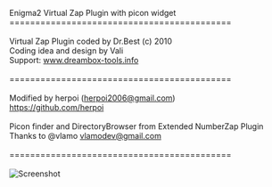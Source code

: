 Enigma2 Virtual Zap Plugin
with picon widget<br />
===========================================<br />
<br />
Virtual Zap Plugin coded by Dr.Best (c) 2010<br />
Coding idea and design by Vali<br />
Support: www.dreambox-tools.info<br />
<br />
===========================================<br />
<br />
Modified by herpoi (herpoi2006@gmail.com)<br />
https://github.com/herpoi<br />
<br />
Picon finder and DirectoryBrowser from Extended NumberZap Plugin<br />
Thanks to @vlamo <vlamodev@gmail.com><br />
<br />
===========================================<br />
<br />
![Screenshot](https://raw.github.com/herpoi/e2-plugin-virtualzappicon/master/Screenshot/VirtualZapPicon-infinityHD-nbox.jpg)

